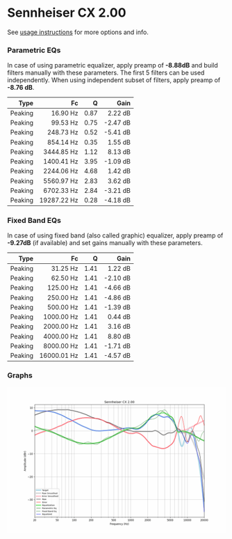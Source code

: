# Sennheiser CX 2.00
See [usage instructions](https://github.com/jaakkopasanen/AutoEq#usage) for more options and info.

### Parametric EQs
In case of using parametric equalizer, apply preamp of **-8.88dB** and build filters manually
with these parameters. The first 5 filters can be used independently.
When using independent subset of filters, apply preamp of **-8.76 dB**.

| Type    | Fc          |    Q | Gain     |
|--------:|------------:|-----:|---------:|
| Peaking | 16.90 Hz    | 0.87 | 2.22 dB  |
| Peaking | 99.53 Hz    | 0.75 | -2.47 dB |
| Peaking | 248.73 Hz   | 0.52 | -5.41 dB |
| Peaking | 854.14 Hz   | 0.35 | 1.55 dB  |
| Peaking | 3444.85 Hz  | 1.12 | 8.13 dB  |
| Peaking | 1400.41 Hz  | 3.95 | -1.09 dB |
| Peaking | 2244.06 Hz  | 4.68 | 1.42 dB  |
| Peaking | 5560.97 Hz  | 2.83 | 3.62 dB  |
| Peaking | 6702.33 Hz  | 2.84 | -3.21 dB |
| Peaking | 19287.22 Hz | 0.28 | -4.18 dB |

### Fixed Band EQs
In case of using fixed band (also called graphic) equalizer, apply preamp of **-9.27dB**
(if available) and set gains manually with these parameters.

| Type    | Fc          |    Q | Gain     |
|--------:|------------:|-----:|---------:|
| Peaking | 31.25 Hz    | 1.41 | 1.22 dB  |
| Peaking | 62.50 Hz    | 1.41 | -2.10 dB |
| Peaking | 125.00 Hz   | 1.41 | -4.66 dB |
| Peaking | 250.00 Hz   | 1.41 | -4.86 dB |
| Peaking | 500.00 Hz   | 1.41 | -1.39 dB |
| Peaking | 1000.00 Hz  | 1.41 | 0.44 dB  |
| Peaking | 2000.00 Hz  | 1.41 | 3.16 dB  |
| Peaking | 4000.00 Hz  | 1.41 | 8.80 dB  |
| Peaking | 8000.00 Hz  | 1.41 | -1.71 dB |
| Peaking | 16000.01 Hz | 1.41 | -4.57 dB |

### Graphs
![](./Sennheiser%20CX%202.00.png)
